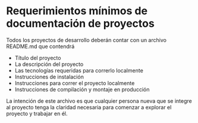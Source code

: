 # Requerimientos mínimos de documentación de proyectos

Todos los proyectos de desarrollo deberán contar con un archivo README.md que contendrá 
* Título del proyecto
* La descripción del proyecto
* Las tecnologías requeridas para correrlo localmente
* Instrucciones de instalación 
* Instrucciones para correr el proyecto localmente
* Instrucciones de compilación y montaje en producción 

La intención de este archivo es que cualquier persona nueva que se integre al proyecto tenga la claridad necesaria para comenzar a explorar el proyecto y trabajar en él.
